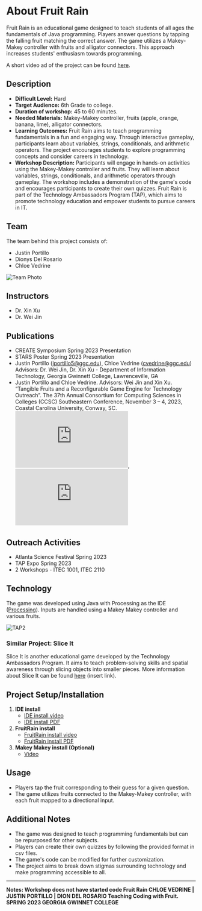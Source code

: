 # About Fruit Rain

Fruit Rain is an educational game designed to teach students of all ages the fundamentals of Java programming. Players answer questions by tapping the falling fruit matching the correct answer. The game utilizes a Makey-Makey controller with fruits and alligator connectors. This approach increases students' enthusiasm towards programming.

A short video ad of the project can be found [here](https://github.com/TAP-GGC/FruitRain/blob/main/media/Fruit%20Rain%20-%20Ad.mp4).

## Description
- **Difficult Level:** Hard
- **Target Audience:** 6th Grade to college.
- **Duration of workshop:** 45 to 60 minutes.
- **Needed Materials:** Makey-Makey controller, fruits (apple, orange, banana, lime), alligator connectors.
- **Learning Outcomes:** Fruit Rain aims to teach programming fundamentals in a fun and engaging way. Through interactive gameplay, participants learn about variables, strings, conditionals, and arithmetic operators. The project encourages students to explore programming concepts and consider careers in technology.
- **Workshop Description:** Participants will engage in hands-on activities using the Makey-Makey controller and fruits. They will learn about variables, strings, conditionals, and arithmetic operators through gameplay. The workshop includes a demonstration of the game's code and encourages participants to create their own quizzes. Fruit Rain is part of the Technology Ambassadors Program (TAP), which aims to promote technology education and empower students to pursue careers in IT.

## Team
The team behind this project consists of:
- Justin Portillo
- Dionys Del Rosario
- Chloe Vedrine

![Team Photo](https://github.com/TechAmbassadors-GGC/FruitRain/blob/main/media/TAP_Team.png)

## Instructors
- Dr. Xin Xu
- Dr. Wei Jin

## Publications
- CREATE Symposium Spring 2023 Presentation
- STARS Poster Spring 2023 Presentation
- Justin Portillo (jportillo5@ggc.edu), Chloe Vedrine (cvedrine@ggc.edu) Advisors: Dr. Wei Jin, Dr. Xin Xu - Department of Information Technology, Georgia Gwinnett College, Lawrenceville, GA
- Justin Portillo and Chloe Vedrine. Advisors: Wei Jin and Xin Xu. “Tangible Fruits and a Reconfigurable Game Engine for Technology Outreach”. The 37th Annual Consortium for Computing Sciences in Colleges (CCSC) Southeastern Conference, November 3 – 4, 2023,  Coastal Carolina University, Conway, SC. ![CCSC Abstract](https://github.com/TAP-GGC/FruitRain/blob/main/documents/publications/FruitRain-CCSC2023Abstract.pdf), ![Poster](https://github.com/TAP-GGC/FruitRain/blob/main/documents/publications/FruitRain-CCSC2023-Poster.pdf)     
 

## Outreach Activities
- Atlanta Science Festival Spring 2023
- TAP Expo Spring 2023
- 2 Workshops - ITEC 1001, ITEC 2110

## Technology
The game was developed using Java with Processing as the IDE ([Processing](https://processing.org/)). Inputs are handled using a Makey Makey controller and various fruits.

![TAP2](https://github.com/TechAmbassadors-GGC/FruitRain/blob/main/media/TAP2.png)

### Similar Project: Slice It
Slice It is another educational game developed by the Technology Ambassadors Program. It aims to teach problem-solving skills and spatial awareness through slicing objects into smaller pieces. More information about Slice It can be found [here](#) (insert link).

## Project Setup/Installation
1. **IDE install**
   - [IDE install video](https://github.com/TAP-GGC/FruitRain/blob/main/media/Fruit%20Rain%20-%20installProcessing.mp4)
   - [IDE install PDF](https://github.com/TAP-GGC/FruitRain/blob/main/documents/ProcessingPDF.pdf)
2. **FruitRain install**
   - [FruitRain install video](https://github.com/TAP-GGC/FruitRain/blob/main/media/Fruit%20Rain%20-%20runInstructions.mp4)
   - [FruitRain install PDF](https://github.com/TAP-GGC/FruitRain/blob/main/documents/SetupPDF.pdf)
3. **Makey Makey install (Optional)**
   - [Video](https://github.com/TAP-GGC/FruitRain/blob/main/media/Makey%20Makey%20Set%20up.mp4)


## Usage
- Players tap the fruit corresponding to their guess for a given question.
- The game utilizes fruits connected to the Makey-Makey controller, with each fruit mapped to a directional input.

## Additional Notes
- The game was designed to teach programming fundamentals but can be repurposed for other subjects.
- Players can create their own quizzes by following the provided format in csv files.
- The game's code can be modified for further customization.
- The project aims to break down stigmas surrounding technology and make programming accessible to all.

---

**Notes: Workshop does not have started code Fruit Rain CHLOE VEDRINE | JUSTIN PORTILLO | DION DEL ROSARIO Teaching Coding with Fruit. SPRING 2023 GEORGIA GWINNET COLLEGE**
